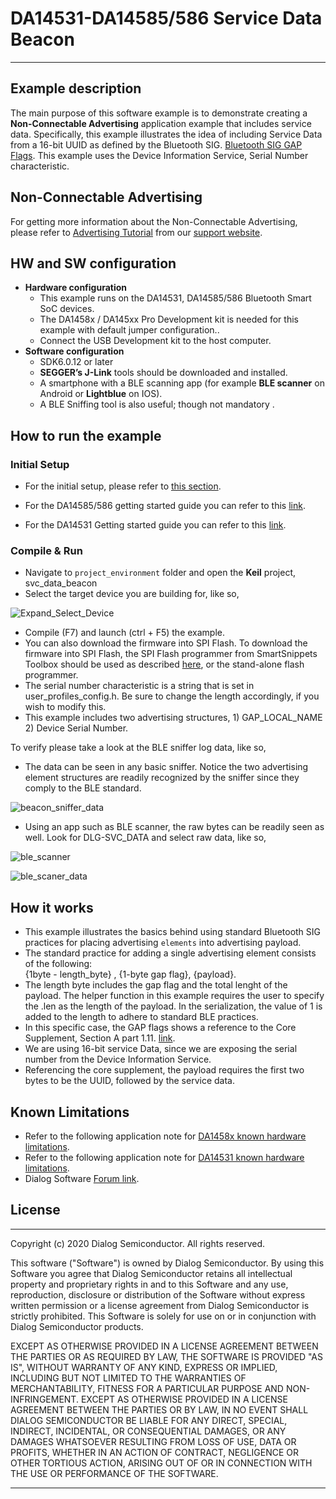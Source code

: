 

# DA14531-DA14585/586 Service Data Beacon

---

## Example description

The main purpose of this software example is to demonstrate creating a **Non-Connectable Advertising** application example that includes service data.   Specifically, this example illustrates the idea of 
including Service Data from a 16-bit UUID as defined by the Bluetooth SIG.  [Bluetooth SIG GAP Flags](https://www.bluetooth.com/specifications/assigned-numbers/generic-access-profile/).
This example uses the Device Information Service, Serial Number characteristic.

## Non-Connectable Advertising

For getting more information about the Non-Connectable Advertising, please refer to [Advertising Tutorial](https://www.dialog-semiconductor.com/sites/default/files/advertising_concept.pdf) from our [support website](https://www.dialog-semiconductor.com/bluetooth-low-energy).

## HW and SW configuration

- **Hardware configuration**
  - This example runs on the DA14531, DA14585/586 Bluetooth Smart SoC devices.
  - The DA1458x / DA145xx Pro Development kit is needed for this example with default jumper configuration..
  - Connect the USB Development kit to the host computer.
- **Software configuration**
  - SDK6.0.12 or later
  - **SEGGER’s J-Link** tools should be downloaded and installed.
  - A smartphone with a BLE scanning app (for example **BLE scanner** on Android or **Lightblue** on IOS).
  - A BLE Sniffing tool is also useful; though not mandatory .

## How to run the example

### Initial Setup

- For the initial setup, please refer to [this section](https://www.dialog-semiconductor.com/sites/default/files/sw-example-da145x-example-setup.pdf).

- For the DA14585/586 getting started guide you can refer to this [link](http://lpccs-docs.dialog-semiconductor.com/da14585_getting_started/index.html).
- For the DA14531 Getting started guide you can refer to this [link](https://www.dialog-semiconductor.com/da14531-getting-started).

### Compile & Run

- Navigate to ``project_environment`` folder and open the **Keil** project, svc_data_beacon
- Select the target device you are building for, like so,


![Expand_Select_Device](assets/Expand_Select_Device.png)


- Compile (F7) and launch (ctrl + F5) the example.
- You can also download the firmware into SPI Flash. To download the firmware into SPI Flash, the  SPI Flash programmer from SmartSnippets Toolbox should be used as described 
  [here](http://lpccs-docs.dialog-semiconductor.com/UM-B-083/index.html), or the stand-alone flash programmer. 
- The serial number characteristic is a string that is set in user_profiles_config.h.  Be sure to change the length accordingly, if you wish to modify this.  
- This example includes two advertising structures, 1) GAP_LOCAL_NAME 2) Device Serial Number.


To verify please take a look at the BLE sniffer log data, like so,

- The data can be seen in any basic sniffer. Notice the two advertising element structures are readily recognized by the sniffer since they comply to the BLE standard.

![beacon_sniffer_data](assets/beacon_sniffer_data.PNG)

- Using an app such as BLE scanner, the raw bytes can be readily seen as well.  Look for DLG-SVC_DATA and select raw data, like so,

![ble_scanner](assets/ble_scanner.PNG)

	
![ble_scaner_data](assets/ble_scanner_bytes.PNG)


## How it works
- This example illustrates the basics behind using standard Bluetooth SIG practices for placing advertising ``elements`` into advertising payload.
- The standard practice for adding a single advertising element consists of the following:  
  {1byte - length_byte} , {1-byte gap flag}, {payload}.
- The length byte includes the gap flag and the total lenght of the payload.  The helper function in this example requires the user to specify the .len as the length of the payload.  In the serialization, the value of 1 is added to the length to adhere to standard BLE practices. 
- In this specific case, the GAP flags shows a reference to the Core Supplement, Section A part 1.11.  [link](https://www.bluetooth.org/docman/handlers/DownloadDoc.ashx?doc_id=480305).
- We are using 16-bit service Data, since we are exposing the serial number from the Device Information Service.  
- Referencing the core supplement, the payload requires the first two bytes to be the UUID, followed by the service data. 

## Known Limitations

- Refer to the following application note for [DA1458x known hardware limitations](https://www.dialog-semiconductor.com/sites/default/files/da1458x-knownlimitations_2019_01_07.pdf  "known hardware limitations").
- Refer to the following application note for [DA14531 known hardware limitations](https://www.dialog-semiconductor.com/da14531_HW_Limitation  "known hardware limitations"). 
- Dialog Software [Forum link](https://www.dialog-semiconductor.com/forum).

## License


**************************************************************************************

 Copyright (c) 2020 Dialog Semiconductor. All rights reserved.

 This software ("Software") is owned by Dialog Semiconductor. By using this Software
 you agree that Dialog Semiconductor retains all intellectual property and proprietary
 rights in and to this Software and any use, reproduction, disclosure or distribution
 of the Software without express written permission or a license agreement from Dialog
 Semiconductor is strictly prohibited. This Software is solely for use on or in
 conjunction with Dialog Semiconductor products.

 EXCEPT AS OTHERWISE PROVIDED IN A LICENSE AGREEMENT BETWEEN THE PARTIES OR AS
 REQUIRED BY LAW, THE SOFTWARE IS PROVIDED "AS IS", WITHOUT WARRANTY OF ANY KIND,
 EXPRESS OR IMPLIED, INCLUDING BUT NOT LIMITED TO THE WARRANTIES OF MERCHANTABILITY,
 FITNESS FOR A PARTICULAR PURPOSE AND NON-INFRINGEMENT. EXCEPT AS OTHERWISE PROVIDED
 IN A LICENSE AGREEMENT BETWEEN THE PARTIES OR BY LAW, IN NO EVENT SHALL DIALOG
 SEMICONDUCTOR BE LIABLE FOR ANY DIRECT, SPECIAL, INDIRECT, INCIDENTAL, OR
 CONSEQUENTIAL DAMAGES, OR ANY DAMAGES WHATSOEVER RESULTING FROM LOSS OF USE, DATA OR
 PROFITS, WHETHER IN AN ACTION OF CONTRACT, NEGLIGENCE OR OTHER TORTIOUS ACTION,
 ARISING OUT OF OR IN CONNECTION WITH THE USE OR PERFORMANCE OF THE SOFTWARE.

**************************************************************************************